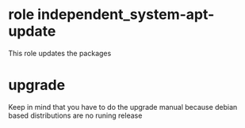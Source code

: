 # role independent_system-apt-update
This role updates the packages

# upgrade
Keep in mind that you have to do the upgrade manual because debian based distributions are no runing release
